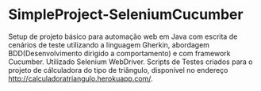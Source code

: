 # SimpleProject-SeleniumCucumber

Setup de projeto básico para automação web em Java com escrita de cenários de teste utilizando a linguagem Gherkin, abordagem BDD(Desenvolvimento dirigido a comportamento) e com framework Cucumber. Utilizado Selenium WebDriver. Scripts de Testes criados para o projeto de cálculadora do tipo de triângulo, disponível no endereço http://calculadoratriangulo.herokuapp.com/.
